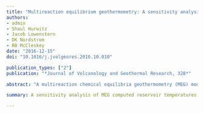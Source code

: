 ```yaml
---
title: "Multireaction equilibrium geothermometry: A sensitivity analysis using data from the Lower Geyser Basin, Yellowstone National Park, USA"
authors:
- admin
- Shaul Hurwitz
- Jacob Lowenstern
- DK Nordstrom
- RB McCleskey
date: "2016-12-15"
doi: "10.1016/j.jvolgeores.2016.10.010"

publication_types: ["2"]
publication: "*Journal of Volcanology and Geothermal Research, 328*"

abstract: "A multireaction chemical equilibria geothermometry (MEG) model applicable to high-temperature geothermal systems has been developed over the past three decades. Given sufficient data, this model provides more constraint on calculated reservoir temperatures than classical chemical geothermometers that are based on either the concentration of silica (SiO2), or the ratios of cation concentrations. A set of 23 chemical analyses from Ojo Caliente Spring and 22 analyses from other thermal features in the Lower Geyser Basin of Yellowstone National Park are used to examine the sensitivity of calculated reservoir temperatures using the GeoT MEG code (Spycher et al. 2013, 2014) to quantify the effects of solute concentrations, degassing, and mineral assemblages on calculated reservoir temperatures. Results of our analysis demonstrate that the MEG model can resolve reservoir temperatures within approximately ± 15 °C, and that natural variation in fluid compositions represents a greater source of variance in calculated reservoir temperatures than variations caused by analytical uncertainty (assuming ~ 5% for major elements). The analysis also suggests that MEG calculations are particularly sensitive to variations in silica concentration, the concentrations of the redox species Fe(II) and H2S, and that the parameters defining steam separation and CO2 degassing from the liquid may be adequately determined by numerical optimization. Results from this study can provide guidance for future applications of MEG models, and thus provide more reliable information on geothermal energy resources during exploration."

summary: A sensitivity analysis of MEG computed reservoir temperatures.

---
```

